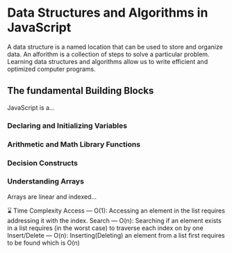[comment]: # (link to reference material: https://www.amazon.com/Data-Structures-Algorithms-JavaScript-approaches/dp/1449364934) 

# Data Structures and Algorithms in JavaScript
A data structure is a named location that can be used to store and organize data. An alforithm is a collection of steps to solve a particular problem. Learning data structures and algorithms allow us to write efficient and optimized computer programs.  

## The fundamental Building Blocks
JavaScript is a...

### Declaring and Initializing Variables

### Arithmetic and Math Library Functions 

### Decision Constructs 

### Understanding Arrays
Arrays are linear and indexed... 


⌛ Time Complexity
Access — O(1): Accessing an element in the list requires addressing it with the index.
Search — O(n): Searching if an element exists in a list requires (in the worst case) to traverse each index on by one
Insert/Delete — O(n): Inserting(Deleting) an element from a list first requires to be found which is O(n)
